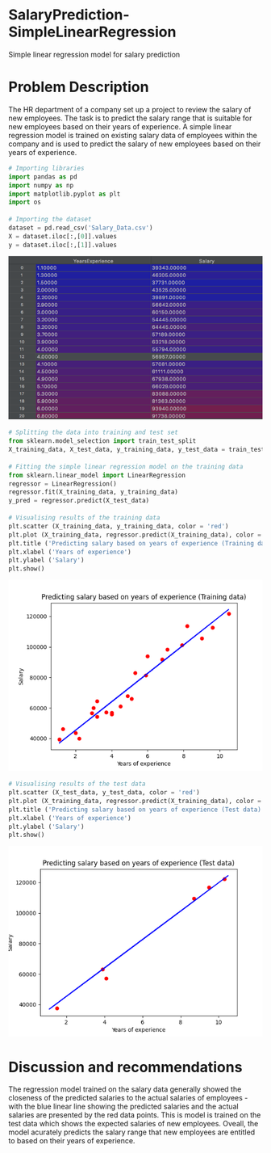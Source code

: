 # SalaryPrediction-SimpleLinearRegression
Simple linear regression model for salary prediction
# Problem Description 
The HR department of a company set up a project to review the salary of new employees. The task is to predict the salary range that is suitable for new employees based on their years of experience. A simple linear regression model is trained on existing salary data of employees within the company and is used to predict the salary of new employees based on their years of experience.

```python
# Importing libraries
import pandas as pd
import numpy as np
import matplotlib.pyplot as plt
import os

# Importing the dataset
dataset = pd.read_csv('Salary_Data.csv')
X = dataset.iloc[:,[0]].values
y = dataset.iloc[:,[1]].values
```
![My Image](dataset.png)
```python
# Splitting the data into training and test set
from sklearn.model_selection import train_test_split
X_training_data, X_test_data, y_training_data, y_test_data = train_test_split(X, y, test_size=0.2, random_state = 0)

# Fitting the simple linear regression model on the training data
from sklearn.linear_model import LinearRegression
regressor = LinearRegression()
regressor.fit(X_training_data, y_training_data)
y_pred = regressor.predict(X_test_data)

# Visualising results of the training data
plt.scatter (X_training_data, y_training_data, color = 'red')
plt.plot (X_training_data, regressor.predict(X_training_data), color = 'blue')
plt.title ('Predicting salary based on years of experience (Training data)')
plt.xlabel ('Years of experience')
plt.ylabel ('Salary')
plt.show()
```
![My Image](training-data.png)

```python 
# Visualising results of the test data
plt.scatter (X_test_data, y_test_data, color = 'red')
plt.plot (X_training_data, regressor.predict(X_training_data), color = 'blue')
plt.title ('Predicting salary based on years of experience (Test data)')
plt.xlabel ('Years of experience')
plt.ylabel ('Salary')
plt.show()
```
![My Image](test-data.png)
# Discussion and recommendations

The regression model trained on the salary data generally showed the closeness of the predicted salaries to the actual salaries of employees - with the blue linear line showing the predicted salaries and the actual salaries are presented by the red data points. This is model is trained on the test data which shows the expected salaries of new employees. Oveall, the model acurately predicts the salary range that new employees are entitled to based on their years of experience.
